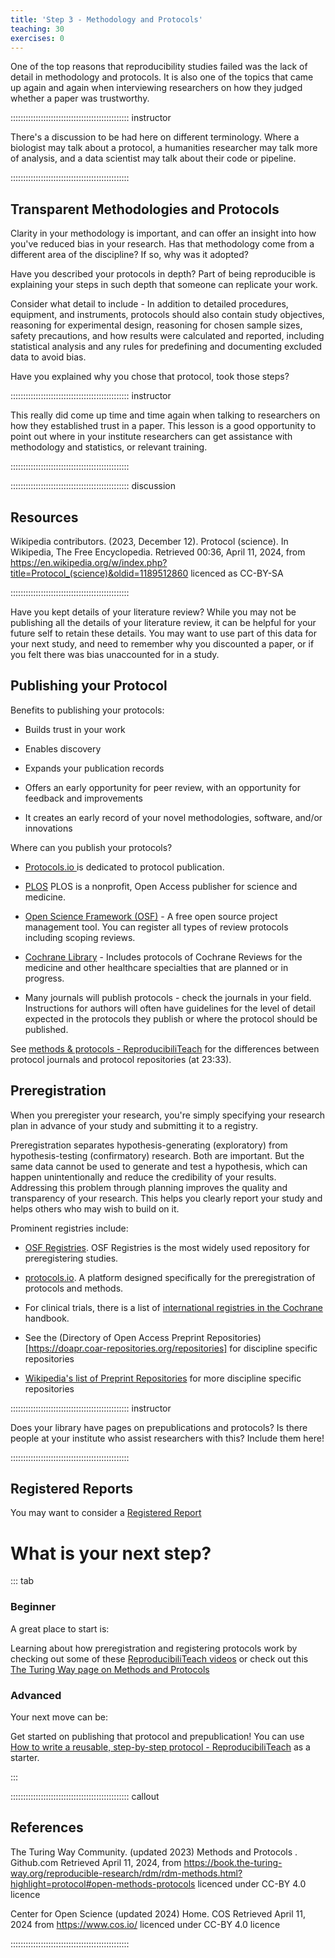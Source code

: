 ```yaml
---
title: 'Step 3 - Methodology and Protocols'
teaching: 30
exercises: 0
---
```


One of the top reasons that reproducibility studies failed was the lack of detail in methodology and protocols. It is also one of the topics that came up again and again when interviewing researchers on how they judged whether a paper was trustworthy.


::::::::::::::::::::::::::::::::::::::::::::::: instructor

There's a discussion to be had here on different terminology. Where a biologist may talk about a protocol, a humanities researcher may talk more of analysis, and a data scientist may talk about their code or pipeline.

::::::::::::::::::::::::::::::::::::::::::::::: 

## Transparent Methodologies and Protocols

Clarity in your methodology is important, and can offer an insight into how you've reduced bias in your research. Has that methodology come from a different area of the discipline? If so, why was it adopted?

Have you described your protocols in depth? Part of being reproducible is explaining your steps in such depth that someone can replicate your work.

Consider what detail to include - In addition to detailed procedures, equipment, and instruments, protocols should also contain study objectives, reasoning for experimental design, reasoning for chosen sample sizes, safety precautions, and how results were calculated and reported, including statistical analysis and any rules for predefining and documenting excluded data to avoid bias.

Have you explained why you chose that protocol, took those steps? 

::::::::::::::::::::::::::::::::::::::::::::::: instructor

This really did come up time and time again when talking to researchers on how they established trust in a paper. This lesson is a good opportunity to point out where in your institute researchers can get assistance with methodology and statistics, or relevant training. 


::::::::::::::::::::::::::::::::::::::::::::::: 

::::::::::::::::::::::::::::::::::::::::::::::: discussion

## Resources

Wikipedia contributors. (2023, December 12). Protocol (science). In Wikipedia, The Free Encyclopedia. Retrieved 00:36, April 11, 2024, from https://en.wikipedia.org/w/index.php?title=Protocol_(science)&oldid=1189512860 licenced as CC-BY-SA

::::::::::::::::::::::::::::::::::::::::::::::: 

Have you kept details of your literature review? While you may not be publishing all the details of your literature review, it can be helpful for your future self to retain these details. You may want to use part of this data for your next study, and need to remember why you discounted a paper, or if you felt there was bias unaccounted for in a study.


## Publishing your Protocol

Benefits to publishing your protocols:

 - Builds trust in your work

 - Enables discovery 

 - Expands your publication records

 - Offers an early opportunity for peer review, with an opportunity for feedback and improvements

 - It creates an early record of your novel methodologies, software, and/or innovations



Where can you publish your protocols?

 - [Protocols.io ](https://www.protocols.io/) is dedicated to protocol publication.

 - [PLOS](https://plos.org/protocols/) PLOS is a nonprofit, Open Access publisher for science and medicine.

 - [Open Science Framework (OSF)](https://osf.io/) - A free open source project management tool.  You can register all types of review protocols including scoping reviews. 

 - [Cochrane Library](https://www.cochranelibrary.com/) - Includes protocols of Cochrane Reviews for the medicine and other healthcare specialties that are planned or in progress. 

 - Many journals will publish protocols - check the journals in your field. Instructions for authors will often have guidelines for the level of detail expected in the protocols they publish or where the protocol should be published.


See [methods & protocols - ReproducibiliTeach](https://www.youtube.com/watch?v=CzpY4A5G70s&list=PLWb8IFSVeQ620plPweZIQSGQODpGOww8r&index=3) for the differences between protocol journals and protocol repositories (at 23:33).




## Preregistration

When you preregister your research, you're simply specifying your research plan in advance of your study and submitting it to a registry. 

Preregistration separates hypothesis-generating (exploratory) from hypothesis-testing (confirmatory) research. Both are important. But the same data cannot be used to generate and test a hypothesis, which can happen unintentionally and reduce the credibility of your results. Addressing this problem through planning improves the quality and transparency of your research. This helps you clearly report your study and helps others who may wish to build on it. 

Prominent registries include:

 - [OSF Registries](https://osf.io/registries). OSF Registries is the most widely used repository for preregistering studies. 

 - [protocols.io](https://www.protocols.io/). A platform designed specifically for the preregistration of protocols and methods.

 - For clinical trials, there is a list of [international registries in the Cochrane](https://training.cochrane.org/handbook) handbook.

 - See the (Directory of Open Access Preprint Repositories)[https://doapr.coar-repositories.org/repositories] for discipline specific repositories

 - [Wikipedia's list of Preprint Repositories](https://en.wikipedia.org/wiki/List_of_preprint_repositories) for more discipline specific repositories



::::::::::::::::::::::::::::::::::::::::::::::: instructor

Does your library have pages on prepublications and protocols? Is there people at your institute who assist researchers with this? Include them here!

::::::::::::::::::::::::::::::::::::::::::::::: 


## Registered Reports

You may want to consider a [Registered Report](https://the-turing-way.netlify.app/communication/dif-articles/reg#cm-dif-articles-registered-reports)


# What is your next step?

::: tab 


### Beginner

A great place to start is:

Learning about how preregistration and registering protocols work by checking out some of these [ReproducibiliTeach videos](https://www.youtube.com/@reproducibiliteach/videos) or check out this [The Turing Way page on Methods and Protocols](https://book.the-turing-way.org/reproducible-research/rdm/rdm-methods.html?highlight=protocol#open-methods-protocols)

### Advanced

Your next move can be:

Get started on publishing that protocol and prepublication! You can use  [How to write a reusable, step-by-step protocol - ReproducibiliTeach](https://youtu.be/aKiXFzj15dg) as a starter.

:::




::::::::::::::::::::::::::::::::::::::::::::::: callout

## References

The Turing Way Community. (updated 2023) Methods and Protocols . Github.com Retrieved April 11, 2024, from https://book.the-turing-way.org/reproducible-research/rdm/rdm-methods.html?highlight=protocol#open-methods-protocols licenced under CC-BY 4.0 licence

Center for Open Science (updated 2024) Home. COS Retrieved April 11, 2024 from https://www.cos.io/ licenced under CC-BY 4.0 licence


:::::::::::::::::::::::::::::::::::::::::::::::
